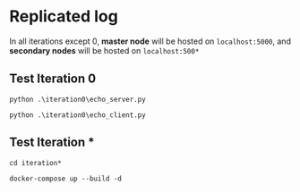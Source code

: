 # Replicated log

In all iterations except 0, **master node** will be hosted on `localhost:5000`, and **secondary nodes** will be hosted on `localhost:500*`

## Test Iteration 0

`python .\iteration0\echo_server.py`

`python .\iteration0\echo_client.py`

## Test Iteration *

`cd iteration*`

`docker-compose up --build -d`
